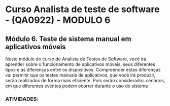 # Curso Analista de teste de software - (QA0922) - MODULO 6

## Módulo 6. Teste de sistema manual em aplicativos móveis

Neste módulo do curso de Analista de Testes de Software, você irá aprender sobre o funcionamento de aplicativos móveis, seus diferentes tipos e as diferenças entre os dispositivos. Compreender estas diferenças vai permitir que os testes manuais de aplicativos, que você irá produzir, serão realizados de forma mais eficiente. Pois serão considerados cenários, em que diferentes eventos podem ocorrer durante o uso do sistema

### ATIVIDADES: